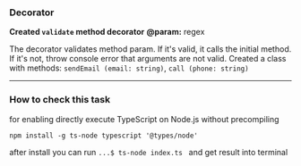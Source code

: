 ### Decorator


**Created `validate` method decorator**
**@param:** regex

The decorator validates method param. If it's valid, it calls the initial method. If it's not, throw console error that arguments are not valid.
Created a class with methods:
`sendEmail (email: string)`,
`call (phone: string)`
***
### How to check this task
for enabling directly execute TypeScript on Node.js without precompiling

`npm install -g ts-node typescript '@types/node'`

after install you can run 
`...$ ts-node index.ts ` and get result into terminal
